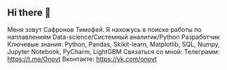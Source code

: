 ## Hi there 👋
Меня зовут Сафронов Тимофей.
Я нахожусь в поиске работы по наплавлениям Data-science/Системный аналитик/Python Разработчик
Ключевые знания: Python, Pandas, Skikit-learn, Matplotlib, SQL, Numpy, Jupyter Notebook, PyCharm, LightGBM
Связаться со мной:
Телеграмм: https://t.me/Onovt
Вконтакте: https://vk.com/onovt
